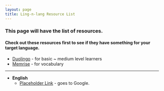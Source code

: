 ```yaml
---
layout: page
title: Ling-n-lang Resource List
---
```


### This page will have the list of resources.

#### Check out these resources first to see if they have something for your target language.
  * [Duolingo](https://www.duolingo.com/) - for basic ~ medium level learners  
  * [Memrise](http://www.memrise.com/home/) - for vocabulary

----

* **English**
  * [Placeholder Link](http://www.google.com) - goes to Google. 
